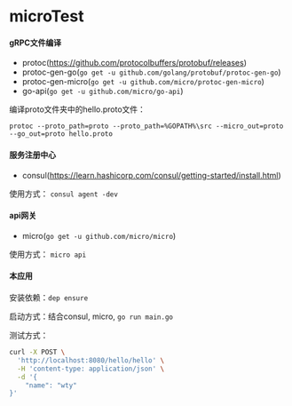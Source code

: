 # microTest

#### gRPC文件编译
* protoc(https://github.com/protocolbuffers/protobuf/releases)
* protoc-gen-go(`go get -u github.com/golang/protobuf/protoc-gen-go`)
* protoc-gen-micro(`go get -u github.com/micro/protoc-gen-micro`)
* go-api(`go get -u github.com/micro/go-api`)

编译proto文件夹中的hello.proto文件：

`protoc --proto_path=proto --proto_path=%GOPATH%\src --micro_out=proto --go_out=proto hello.proto`

#### 服务注册中心
* consul(https://learn.hashicorp.com/consul/getting-started/install.html)

使用方式： `consul agent -dev`

#### api网关
* micro(`go get -u github.com/micro/micro`)

使用方式： `micro api`

#### 本应用
安装依赖：`dep ensure`

启动方式：结合consul, micro, `go run main.go`

测试方式：
```bash
curl -X POST \
  'http://localhost:8080/hello/hello' \
  -H 'content-type: application/json' \
  -d '{
	"name": "wty"
}'
```
